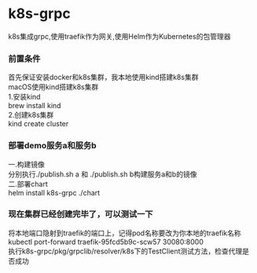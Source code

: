 # k8s-grpc
k8s集成grpc,使用traefik作为网关,使用Helm作为Kubernetes的包管理器
### 前置条件
首先保证安装docker和k8s集群，我本地使用kind搭建k8s集群  
macOS使用kind搭建k8s集群  
1.安装kind  
brew install kind  
2.创建k8s集群  
kind create cluster  
### 部署demo服务a和服务b
一.构建镜像  
分别执行./publish.sh a 和 ./publish.sh b构建服务a和b的镜像  
二.部署chart  
helm install k8s-grpc ./chart  
### 现在集群已经创建完毕了，可以测试一下  
将本地端口隐射到traefik的端口上，记得pod名称要改为你本地的traefik名称  
kubectl port-forward traefik-95fcd5b9c-scw57 30080:8000   
执行k8s-grpc/pkg/grpclib/resolver/k8s下的TestClient测试方法，检查代理是否成功